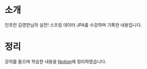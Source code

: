 # 소개
인프런 김영한님의 실전! 스프링 데이터 JPA를 수강하며 기록한 내용입니다.

# 정리
강의를 들으며 학습한 내용을 <a href="https://silicon-vegetable-8cc.notion.site/Spring-Data-JPA-19c96bc9919142b9825ed24cc798ed46?pvs=4">Notion</a>에 정리하였습니다.
